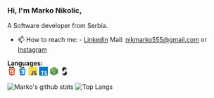### Hi, I'm Marko Nikolic,
A Software developer from Serbia.
- 📫 How to reach me: - [Linkedin](https://www.linkedin.com/in/marko-nikolić1999) Mail: nikmarko555@gmail.com or [Instagram](https://instagram.com/nikolicmarkoo)

**Languages:**  
<code><img height="20" src="https://raw.githubusercontent.com/github/explore/80688e429a7d4ef2fca1e82350fe8e3517d3494d/topics/html/html.png"></code>
<code><img height="20" src="https://raw.githubusercontent.com/github/explore/80688e429a7d4ef2fca1e82350fe8e3517d3494d/topics/css/css.png"></code>
<code><img height="20" src="https://raw.githubusercontent.com/github/explore/80688e429a7d4ef2fca1e82350fe8e3517d3494d/topics/javascript/javascript.png"></code>
<code><img height="20" src="https://raw.githubusercontent.com/github/explore/80688e429a7d4ef2fca1e82350fe8e3517d3494d/topics/typescript/typescript.png"></code>
<code><img height="20" src="https://raw.githubusercontent.com/github/explore/80688e429a7d4ef2fca1e82350fe8e3517d3494d/topics/nodejs/nodejs.png"></code>
<code><img height="20" src="https://raw.githubusercontent.com/github/explore/80688e429a7d4ef2fca1e82350fe8e3517d3494d/topics/solidity/solidity.png"></code>


![Marko's github stats](https://github-readme-stats.vercel.app/api?username=pajserb0y&theme=tokyonight&show_icons=true&hide=["issues"])
![Top Langs](https://github-readme-stats.vercel.app/api/top-langs/?username=pajserb0y&theme=tokyonight&layout=compact)
<p align="center">
